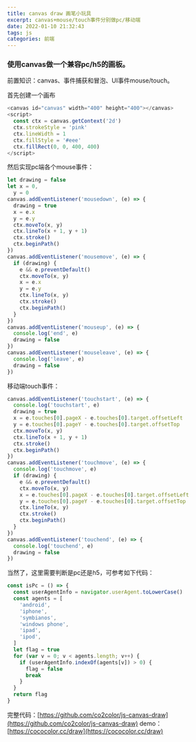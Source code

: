 ```yaml
---
title: canvas draw 画笔小玩具
excerpt: canvas+mouse/touch事件分别做pc/移动端
date: 2022-01-10 21:32:43
tags: js
categories: 前端
---
```

### 使用canvas做一个兼容pc/h5的画板。

前置知识：canvas、事件捕获和冒泡、UI事件mouse/touch。

首先创建一个画布

```javascript
<canvas id="canvas" width="400" height="400"></canvas>
<script>
  const ctx = canvas.getContext('2d')
  ctx.strokeStyle = 'pink'
  ctx.lineWidth = 1
  ctx.fillStyle = '#eee'
  ctx.fillRect(0, 0, 400, 400)
</script>

```

然后实现pc端各个mouse事件：

```javascript
let drawing = false
let x = 0,
  y = 0
canvas.addEventListener('mousedown', (e) => {
  drawing = true
  x = e.x
  y = e.y
  ctx.moveTo(x, y)
  ctx.lineTo(x + 1, y + 1)
  ctx.stroke()
  ctx.beginPath()
})
canvas.addEventListener('mousemove', (e) => {
  if (drawing) {
    e && e.preventDefault()
    ctx.moveTo(x, y)
    x = e.x
    y = e.y
    ctx.lineTo(x, y)
    ctx.stroke()
    ctx.beginPath()
  }
})
canvas.addEventListener('mouseup', (e) => {
  console.log('end', e)
  drawing = false
})
canvas.addEventListener('mouseleave', (e) => {
  console.log('leave', e)
  drawing = false
})
```

移动端touch事件：

```javascript
canvas.addEventListener('touchstart', (e) => {
  console.log('touchstart', e)
  drawing = true
  x = e.touches[0].pageX - e.touches[0].target.offsetLeft
  y = e.touches[0].pageY - e.touches[0].target.offsetTop
  ctx.moveTo(x, y)
  ctx.lineTo(x + 1, y + 1)
  ctx.stroke()
  ctx.beginPath()
})
canvas.addEventListener('touchmove', (e) => {
  console.log('touchmove', e)
  if (drawing) {
    e && e.preventDefault()
    ctx.moveTo(x, y)
    x = e.touches[0].pageX - e.touches[0].target.offsetLeft
    y = e.touches[0].pageY - e.touches[0].target.offsetTop
    ctx.lineTo(x, y)
    ctx.stroke()
    ctx.beginPath()
  }
})
canvas.addEventListener('touchend', (e) => {
  console.log('touchend', e)
  drawing = false
})
```

当然了，这里需要判断是pc还是h5，可参考如下代码：

```javascript
const isPc = () => {
  const userAgentInfo = navigator.userAgent.toLowerCase()
  const agents = [
    'android',
    'iphone',
    'symbianos',
    'windows phone',
    'ipad',
    'ipod',
  ]
  let flag = true
  for (var v = 0; v < agents.length; v++) {
    if (userAgentInfo.indexOf(agents[v]) > 0) {
      flag = false
      break
    }
  }
  return flag
}
```
完整代码：[https://github.com/co2color/js-canvas-draw](https://github.com/co2color/js-canvas-draw)
demo：[https://cococolor.cc/draw](https://cococolor.cc/draw)